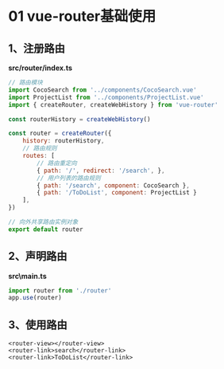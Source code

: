 

# 01 vue-router基础使用

## 1、注册路由

**src/router/index.ts**

```js
// 路由模块
import CocoSearch from '../components/CocoSearch.vue'
import ProjectList from '../components/ProjectList.vue'
import { createRouter, createWebHistory } from 'vue-router'

const routerHistory = createWebHistory()

const router = createRouter({
    history: routerHistory,
    // 路由规则
    routes: [
        // 路由重定向
        { path: '/', redirect: '/search', },
        // 用户列表的路由规则
        { path: '/search', component: CocoSearch },
        { path: '/ToDoList', component: ProjectList }
    ],
})

// 向外共享路由实例对象
export default router
```



## 2、声明路由

**src\main.ts**

```js
import router from './router'
app.use(router)
```



## 3、使用路由

```vue
<router-view></router-view>
<router-link>search</router-link>
<router-link>ToDoList</router-link>
```

